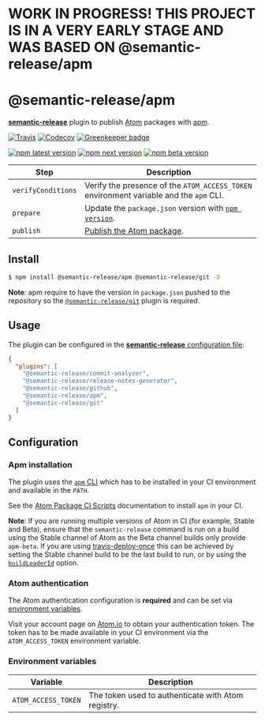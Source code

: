 # WORK IN PROGRESS! THIS PROJECT IS IN A VERY EARLY STAGE AND WAS BASED ON @semantic-release/apm

# @semantic-release/apm

[**semantic-release**](https://github.com/semantic-release/semantic-release) plugin to publish [Atom](https://www.atom.io) packages with [apm](https://github.com/atom/apm).

[![Travis](https://img.shields.io/travis/com/semantic-release/apm.svg)](https://travis-ci.com/semantic-release/apm)
[![Codecov](https://img.shields.io/codecov/c/github/semantic-release/apm.svg)](https://codecov.io/gh/semantic-release/apm)
[![Greenkeeper badge](https://badges.greenkeeper.io/semantic-release/apm.svg)](https://greenkeeper.io/)

[![npm latest version](https://img.shields.io/npm/v/@semantic-release/apm/latest.svg)](https://www.npmjs.com/package/@semantic-release/apm)
[![npm next version](https://img.shields.io/npm/v/@semantic-release/apm/next.svg)](https://www.npmjs.com/package/@semantic-release/apm)
[![npm beta version](https://img.shields.io/npm/v/@semantic-release/apm/beta.svg)](https://www.npmjs.com/package/@semantic-release/apm)

| Step               | Description                                                                                  |
| ------------------ | -------------------------------------------------------------------------------------------- |
| `verifyConditions` | Verify the presence of the `ATOM_ACCESS_TOKEN` environment variable and the `apm` CLI.       |
| `prepare`          | Update the `package.json` version with [`npm version`](https://docs.npmjs.com/cli/version).  |
| `publish`          | [Publish the Atom package](https://flight-manual.atom.io/hacking-atom/sections/publishing/). |

## Install

```bash
$ npm install @semantic-release/apm @semantic-release/git -D
```

**Note**: apm require to have the version in `package.json` pushed to the repository so the [`@semantic-release/git`](https://github.com/semantic-release/git) plugin is required.

## Usage

The plugin can be configured in the [**semantic-release** configuration file](https://github.com/semantic-release/semantic-release/blob/master/docs/usage/configuration.md#configuration):

```json
{
  "plugins": [
    "@semantic-release/commit-analyzer",
    "@semantic-release/release-notes-generator",
    "@semantic-release/github",
    "@semantic-release/apm",
    "@semantic-release/git"
  ]
}
```

## Configuration

### Apm installation

The plugin uses the [`apm` CLI](https://github.com/atom/apm) which has to be installed in your CI environment and available in the `PATH`.

See the [Atom Package CI Scripts](https://github.com/atom/ci#atom-package-ci-scripts) documentation to install `apm` in your CI.

**Note**: If you are running multiple versions of Atom in CI (for example, Stable and Beta), ensure that the `semantic-release` command is run on a build using the Stable channel of Atom as the Beta channel builds only provide `apm-beta`. If you are using [travis-deploy-once](https://github.com/semantic-release/travis-deploy-once) this can be achieved by setting the Stable channel build to be the last build to run, or by using the [`buildLeaderId`](https://github.com/semantic-release/travis-deploy-once#-b---buildleaderid) option.

### Atom authentication

The Atom authentication configuration is **required** and can be set via [environment variables](#environment-variables).

Visit your account page on [Atom.io](https://atom.io/account) to obtain your authentication token. The token has to be made available in your CI environment via the `ATOM_ACCESS_TOKEN` environment variable.

### Environment variables

| Variable            | Description                                        |
| ------------------- | -------------------------------------------------- |
| `ATOM_ACCESS_TOKEN` | The token used to authenticate with Atom registry. |
